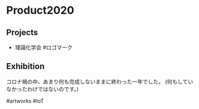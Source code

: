 # Product2020

## Projects

* 理論化学会 #ロゴマーク

## Exhibition

コロナ禍の中、あまり何も完成しないままに終わった一年でした。
(何もしていなかったわけではないのです。)

#artworks #IoT
